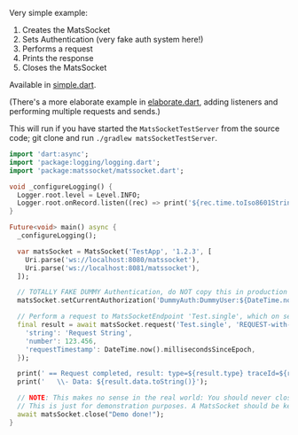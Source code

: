 Very simple example:
1. Creates the MatsSocket
2. Sets Authentication (very fake auth system here!)
3. Performs a request
4. Prints the response
5. Closes the MatsSocket

Available in [simple.dart](simple.dart).

(There's a more elaborate example in [elaborate.dart](elaborate.dart), adding listeners and performing multiple
requests and sends.)

This will run if you have started the `MatsSocketTestServer` from the source code; git clone and run
`./gradlew matsSocketTestServer`.

```dart
import 'dart:async';
import 'package:logging/logging.dart';
import 'package:matssocket/matssocket.dart';

void _configureLogging() {
  Logger.root.level = Level.INFO;
  Logger.root.onRecord.listen((rec) => print('${rec.time.toIso8601String()} [${rec.level.name}] ${rec.loggerName}: ${rec.message}'));
}

Future<void> main() async {
  _configureLogging();

  var matsSocket = MatsSocket('TestApp', '1.2.3', [
    Uri.parse('ws://localhost:8080/matssocket'),
    Uri.parse('ws://localhost:8081/matssocket'),
  ]);

  // TOTALLY FAKE DUMMY Authentication, do NOT copy this in production code!!!
  matsSocket.setCurrentAuthorization('DummyAuth:DummyUser:${DateTime.now().add(Duration(seconds: 10)).millisecondsSinceEpoch}');

  // Perform a request to MatsSocketEndpoint 'Test.single', which on server forwards to Mats endpoint 'Test.single'
  final result = await matsSocket.request('Test.single', 'REQUEST-with-Promise_${id(6)}', {
    'string': 'Request String',
    'number': 123.456,
    'requestTimestamp': DateTime.now().millisecondsSinceEpoch,
  });

  print(' == Request completed, result: type=${result.type} traceId=${result.traceId} rttMs=${result.roundTripMillis}');
  print('   \\- Data: ${result.data.toString()}');

  // NOTE: This makes no sense in the real world: You should never close the socket after a single request.
  // This is just for demonstration purposes. A MatsSocket should be kept open for the whole application lifetime.
  await matsSocket.close("Demo done!");
}
```